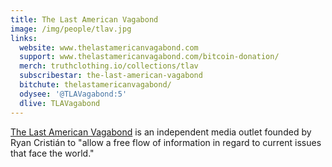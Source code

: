 ```yaml
---
title: The Last American Vagabond
image: /img/people/tlav.jpg
links:
  website: www.thelastamericanvagabond.com
  support: www.thelastamericanvagabond.com/bitcoin-donation/
  merch: truthclothing.io/collections/tlav
  subscribestar: the-last-american-vagabond
  bitchute: thelastamericanvagabond/
  odysee: '@TLAVagabond:5'
  dlive: TLAVagabond
---
```


[The Last American
Vagabond](https://www.thelastamericanvagabond.com/last-american-vagabonds/) is
an independent media outlet founded by Ryan Cristián to "allow a free flow of
information in regard to current issues that face the world."
